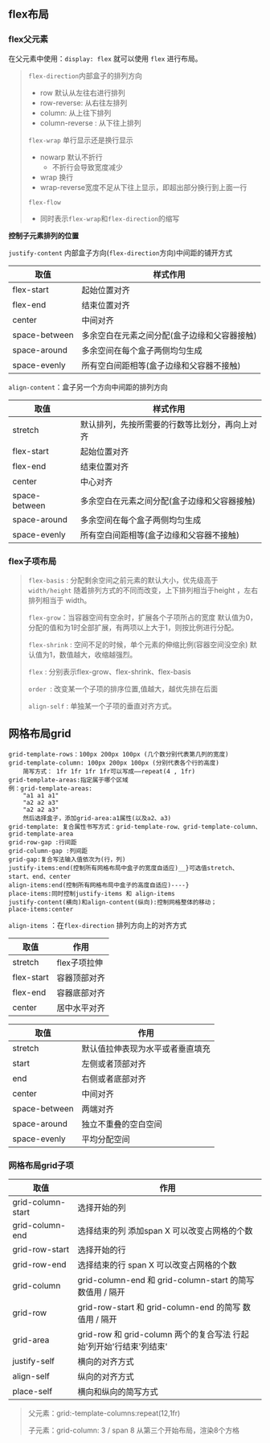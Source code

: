 ## flex布局

### flex父元素

在父元素中使用：`display: flex` 就可以使用 `flex` 进行布局。

> `flex-direction`内部盒子的排列方向
>
> * row 默认从左往右进行排列
> * row-reverse: 从右往左排列  
> * column: 从上往下排列  
> * column-reverse : 从下往上排列
>
> `flex-wrap` 单行显示还是换行显示
>
> - nowarp 默认不折行
>   - 不折行会导致宽度减少
> - wrap 换行 
> -  wrap-reverse宽度不足从下往上显示，即超出部分换行到上面一行
>
> `flex-flow` 
>
> - 同时表示`flex-wrap`和`flex-direction`的缩写

**控制子元素排列的位置**

`justify-content` 内部盒子方向(`flex-direction`方向)中间距的铺开方式

|取值|样式作用|
|--------|------|
|flex-start  |起始位置对齐|
|flex-end    |结束位置对齐|
|center      |中间对齐|
|space-between|多余空白在元素之间分配(盒子边缘和父容器接触)|
|space-around| 多余空间在每个盒子两侧均匀生成|
|space-evenly|所有空白间距相等(盒子边缘和父容器不接触)|

`align-content`：盒子另一个方向中间距的排列方向

|取值|样式作用|
|----|----|
|stretch|默认排列，先按所需要的行数等比划分，再向上对齐|
|flex-start|起始位置对齐|
|flex-end|结束位置对齐|
|center|中心对齐|
|space-between|多余空白在元素之间分配(盒子边缘和父容器接触)|
|space-around|多余空间在每个盒子两侧均匀生成|
|space-evenly|所有空白间距相等(盒子边缘和父容器不接触)|

### flex子项布局

> `flex-basis` : 分配剩余空间之前元素的默认大小，优先级高于 `width/height` 随着排列方式的不同而改变，上下排列相当于height ，左右排列相当于 width。
>
> `flex-grow`：当容器空间有空余时，扩展各个子项所占的宽度 默认值为0，分配的值和为1时全部扩展，有两项以上大于1，则按比例进行分配。
>
> `flex-shrink` : 空间不足的时候，单个元素的伸缩比例(容器空间没空余) 默认值为1，数值越大，收缩越强烈。
>
> `flex` : 分别表示flex-grow、flex-shrink、flex-basis
>
> `order `: 改变某一个子项的排序位置,值越大，越优先排在后面
>
> `align-self` : 单独某一个子项的垂直对齐方式。

## 网格布局grid

	grid-template-rows：100px 200px 100px (几个数分别代表第几列的宽度)
	grid-template-column: 100px 200px 100px (分别代表各个行的高度)
	    简写方式： 1fr 1fr 1fr 1fr可以写成——repeat(4 , 1fr)
	grid-template-areas:指定属于哪个区域
	例：grid-template-areas:
	    "a1 a1 a1"
	    "a2 a2 a3"
	    "a2 a2 a3"
	    然后选择盒子，添加grid-area:a1属性(以及a2、a3)
	grid-template: 复合属性书写方式：grid-template-row、grid-template-column、grid-template-area
	grid-row-gap :行间距
	grid-column-gap :列间距
	grid-gap:复合写法输入值依次为(行，列)
	justify-items:end(控制所有网格布局中盒子的宽度自适应)__}可选值stretch、start、end、center
	align-items:end(控制所有网格布局中盒子的高度自适应)----}
	place-items:同时控制justify-items 和 align-items
	justify-content(横向)和align-content(纵向):控制网格整体的移动；
	place-items:center
`align-items` ：在`flex-direction` 排列方向上的对齐方式

| 取值       | 作用         |
| ---------- | ------------ |
| stretch    | flex子项拉伸 |
| flex-start | 容器顶部对齐 |
| flex-end   | 容器底部对齐 |
| center     | 居中水平对齐 |

|取值|作用|
|---|----|
|stretch|默认值拉伸表现为水平或者垂直填充|
|start|左侧或者顶部对齐|
|end|右侧或者底部对齐|
|center|中间对齐|
|space-between|两端对齐|
|space-around|独立不重叠的空白空间|
|space-evenly|平均分配空间|

### 网格布局grid子项

|取值|作用|
|-----|-------|
|grid-column-start|选择开始的列|
|grid-column-end|选择结束的列 添加span X 可以改变占网格的个数|
|grid-row-start|选择开始的行|
|grid-row-end|选择结束的行 span X 可以改变占网格的个数|
|grid-column|grid-column-end 和 grid-column-start 的简写 数值用 / 隔开|
|grid-row|grid-row-start 和 grid-column-end 的简写 数值用 / 隔开|
|grid-area|grid-row 和 grid-column 两个的复合写法   行起始'列开始'行结束'列结束' |
|justify-self|横向的对齐方式|
|align-self|纵向的对齐方式|
|place-self|横向和纵向的简写方式|

> 父元素：grid:-template-columns:repeat(12,1fr)
>
> 子元素：grid-column: 3 / span 8 从第三个开始布局，渲染8个方格